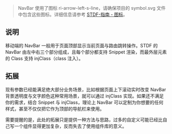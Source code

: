 > NavBar 使用了图标 ri-arrow-left-s-line，请确保项目的 symbol.svg 文件中包含这些图标。详细信息请参考 [STDF-指南 - 图标](https://stdf.design/#/guide/icon)。

## 说明

移动端的 NavBar 一般用于页面顶部显示当前页面与路由跳转操作。STDF 的 NavBar 由左中右三个部分组成，且每个部分都支持 Snippet 渲染，而最外层元素的 Class 支持 injClass（class 注入）。

## 拓展

现有参数已经能满足绝大部分业务场景，比如根据页面上下滚动实时改变 NavBar 背景透明度与文字颜色这种常用场景，就可以通过 injClass 实现。如果还不满足你的需求，结合 Snippet 与 injClass，理论上 NavBar 可以定制为你想要的任何样式，甚至不仅仅把它作为顶部的导航栏来使用。

需要提醒的是，此处的拓展只是提供一种方法与思路，过多的自定义可能已经比自己写一个组件显得更加复杂，反而失去了使用组件库的意义。
